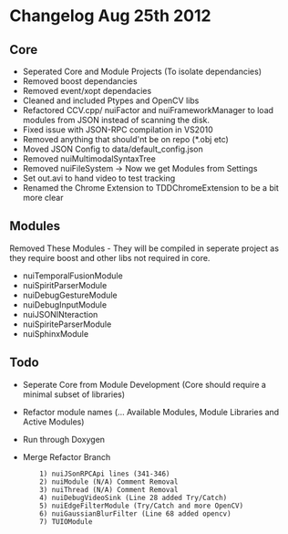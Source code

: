 Changelog Aug 25th 2012
====

Core
------------
 - Seperated Core and Module Projects (To isolate dependancies)
 - Removed boost dependancies
 - Removed event/xopt dependacies
 - Cleaned and included Ptypes and OpenCV libs
 - Refactored CCV.cpp/ nuiFactor and nuiFrameworkManager to load modules from JSON instead of scanning the disk.
 - Fixed issue with JSON-RPC compilation in VS2010
 - Removed anything that should'nt be on repo (*.obj etc)
 - Moved JSON Config to data/default_config.json
 - Removed nuiMultimodalSyntaxTree
 - Removed nuiFileSystem -> Now we get Modules from Settings
 - Set out.avi to hand video to test tracking
 - Renamed the Chrome Extension to TDDChromeExtension to be a bit more clear

Modules
------------
Removed These Modules - They will be compiled in seperate project as they require boost and other libs not required in core.

 - nuiTemporalFusionModule
 - nuiSpiritParserModule
 - nuiDebugGestureModule
 - nuiDebugInputModule
 - nuiJSONINteraction
 - nuiSpiriteParserModule
 - nuiSphinxModule

Todo
------------
 - Seperate Core from Module Development (Core should require a minimal subset of libraries)
 - Refactor module names (... Available Modules, Module Libraries and Active Modules) 
 - Run through Doxygen
 - Merge Refactor Branch 
	
		   1) nuiJSonRPCApi lines (341-346)
		   2) nuiModule (N/A) Comment Removal
		   3) nuiThread (N/A) Comment Removal
		   4) nuiDebugVideoSink (Line 28 added Try/Catch)
		   5) nuiEdgeFilterModule (Try/Catch and more OpenCV)
		   6) nuiGaussianBlurFilter (Line 68 added opencv)
		   7) TUIOModule